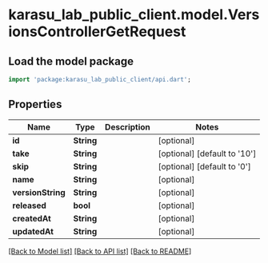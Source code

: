 # karasu_lab_public_client.model.VersionsControllerGetRequest

## Load the model package
```dart
import 'package:karasu_lab_public_client/api.dart';
```

## Properties
Name | Type | Description | Notes
------------ | ------------- | ------------- | -------------
**id** | **String** |  | [optional] 
**take** | **String** |  | [optional] [default to '10']
**skip** | **String** |  | [optional] [default to '0']
**name** | **String** |  | [optional] 
**versionString** | **String** |  | [optional] 
**released** | **bool** |  | [optional] 
**createdAt** | **String** |  | [optional] 
**updatedAt** | **String** |  | [optional] 

[[Back to Model list]](../README.md#documentation-for-models) [[Back to API list]](../README.md#documentation-for-api-endpoints) [[Back to README]](../README.md)


